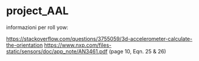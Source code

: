 # project_AAL


informazioni per roll yow:

https://stackoverflow.com/questions/3755059/3d-accelerometer-calculate-the-orientation
https://www.nxp.com/files-static/sensors/doc/app_note/AN3461.pdf
(page 10, Eqn. 25 & 26)


